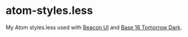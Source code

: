 # atom-styles.less
My Atom styles.less used with [Beacon UI](https://atom.io/themes/beacon-ui) and [Base 16 Tomorrow Dark](https://atom.io/themes/base16-tomorrow-dark-theme).
